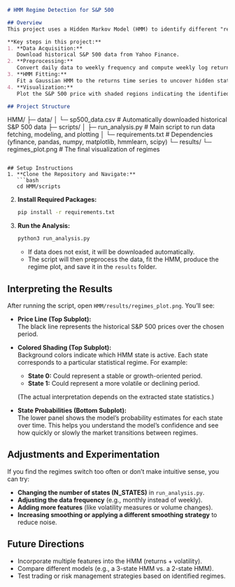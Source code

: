 

```markdown
# HMM Regime Detection for S&P 500

## Overview
This project uses a Hidden Markov Model (HMM) to identify different "regimes" in the S&P 500 over time. A regime can be thought of as a persistent market environment—such as stable growth periods (bullish) and turbulent, declining periods (bearish).

**Key steps in this project:**
1. **Data Acquisition:**  
   Download historical S&P 500 data from Yahoo Finance.
2. **Preprocessing:**  
   Convert daily data to weekly frequency and compute weekly log returns.
3. **HMM Fitting:**  
   Fit a Gaussian HMM to the returns time series to uncover hidden states (regimes).
4. **Visualization:**  
   Plot the S&P 500 price with shaded regions indicating the identified regimes, and a separate subplot showing the probability of each state over time.

## Project Structure
```
HMM/
├─ data/
│  └─ sp500_data.csv          # Automatically downloaded historical S&P 500 data
├─ scripts/
│  ├─ run_analysis.py         # Main script to run data fetching, modeling, and plotting
│  └─ requirements.txt        # Dependencies (yfinance, pandas, numpy, matplotlib, hmmlearn, scipy)
└─ results/
   └─ regimes_plot.png        # The final visualization of regimes
```

## Setup Instructions
1. **Clone the Repository and Navigate:**
   ```bash
   cd HMM/scripts
   ```

2. **Install Required Packages:**
   ```bash
   pip install -r requirements.txt
   ```

3. **Run the Analysis:**
   ```bash
   python3 run_analysis.py
   ```
   - If data does not exist, it will be downloaded automatically.
   - The script will then preprocess the data, fit the HMM, produce the regime plot, and save it in the `results` folder.

## Interpreting the Results
After running the script, open `HMM/results/regimes_plot.png`. You’ll see:

- **Price Line (Top Subplot):**  
  The black line represents the historical S&P 500 prices over the chosen period.
- **Colored Shading (Top Subplot):**  
  Background colors indicate which HMM state is active. Each state corresponds to a particular statistical regime. For example:
  - **State 0:** Could represent a stable or growth-oriented period.
  - **State 1:** Could represent a more volatile or declining period.
  
  (The actual interpretation depends on the extracted state statistics.)

- **State Probabilities (Bottom Subplot):**  
  The lower panel shows the model’s probability estimates for each state over time. This helps you understand the model’s confidence and see how quickly or slowly the market transitions between regimes.

## Adjustments and Experimentation
If you find the regimes switch too often or don’t make intuitive sense, you can try:

- **Changing the number of states (N_STATES)** in `run_analysis.py`.
- **Adjusting the data frequency** (e.g., monthly instead of weekly).
- **Adding more features** (like volatility measures or volume changes).
- **Increasing smoothing or applying a different smoothing strategy** to reduce noise.

## Future Directions
- Incorporate multiple features into the HMM (returns + volatility).
- Compare different models (e.g., a 3-state HMM vs. a 2-state HMM).
- Test trading or risk management strategies based on identified regimes.

